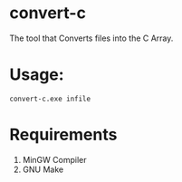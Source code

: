 # convert-c
The tool that Converts files into the C Array.

# Usage:
   
    convert-c.exe infile
  
# Requirements

1. MinGW Compiler
2. GNU Make
